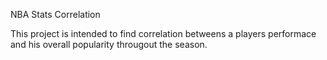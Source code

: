 NBA Stats Correlation 

This project is intended to find correlation betweens a players performace and his overall popularity througout the season.
